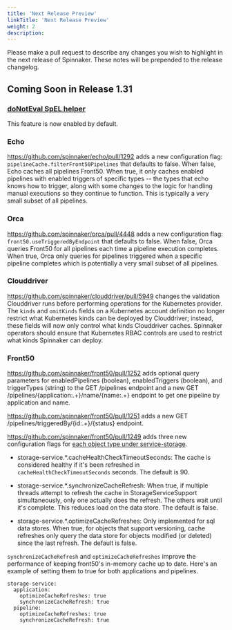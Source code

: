 ```yaml
---
title: 'Next Release Preview'
linkTitle: 'Next Release Preview'
weight: 2
description:
---
```


Please make a pull request to describe any changes you wish to highlight
in the next release of Spinnaker. These notes will be prepended to the release
changelog.

## Coming Soon in Release 1.31

### [doNotEval SpEL helper](https://spinnaker.io/changelogs/1.30.0-changelog/#donoteval-spel-helper)
This feature is now enabled by default.

### Echo

https://github.com/spinnaker/echo/pull/1292 adds a new configuration flag: `pipelineCache.filterFront50Pipelines` that defaults to false.  When false, Echo caches all pipelines Front50.  When true, it only caches enabled pipelines with enabled triggers of specific types -- the types that echo knows how to trigger, along with some changes to the logic for handling manual executions so they continue to function.  This is typically a very small subset of all pipelines.

### Orca

https://github.com/spinnaker/orca/pull/4448 adds a new configuration flag: `front50.useTriggeredByEndpoint` that defaults to false.  When false, Orca queries Front50 for all pipelines each time a pipeline execution completes.  When true, Orca only queries for pipelines triggered when a specific pipeline completes which is potentially a very small subset of all pipelines.

### Clouddriver

https://github.com/spinnaker/clouddriver/pull/5949 changes the validation Clouddriver runs before performing operations for the Kubernetes provider. The `kinds` and `omitKinds` fields on a Kubernetes account definition no longer restrict what Kubernetes kinds can be deployed by Clouddriver; instead, these fields will now only control what kinds Clouddriver caches. Spinnaker operators should ensure that Kubernetes RBAC controls are used to restrict what kinds Spinnaker can deploy.

### Front50

https://github.com/spinnaker/front50/pull/1252 adds optional query parameters for enabledPipelines (boolean),  enabledTriggers (boolean), and triggerTypes (string) to the GET /pipelines endpoint and a new GET /pipelines/{application:.+}/name/{name:.+} endpoint to get one pipeline by application and name.

https://github.com/spinnaker/front50/pull/1251 adds a new GET /pipelines/triggeredBy/{id:.+}/{status} endpoint.

https://github.com/spinnaker/front50/pull/1249 adds three new configuration flags for [each object type under service-storage](https://github.com/spinnaker/front50/blob/568743732dcb47cc576a178795b6a992923f1d3c/front50-core/src/main/java/com/netflix/spinnaker/front50/config/StorageServiceConfigurationProperties.java#L8).

* storage-service.*.cacheHealthCheckTimeoutSeconds: The cache is considered healthy if it's been refreshed in `cacheHealthCheckTimeoutSeconds` seconds.  The default is 90.

* storage-service.*.synchronizeCacheRefresh: When true, if multiple threads attempt to refresh the cache in StorageServiceSupport simultaneously, only one actually does the refresh. The others wait until it's complete. This reduces load on the data store.  The default is false.

* storage-service.*.optimizeCacheRefreshes: Only implemented for sql data stores.  When true, for objects that support versioning, cache refreshes only query the data store for objects modified (or deleted) since the last refresh.  The default is false.

`synchronizeCacheRefresh` and `optimizeCacheRefreshes` improve the performance of keeping front50's in-memory cache up to date.  Here's an example of setting them to true for both applications and pipelines.

    storage-service:
      application:
        optimizeCacheRefreshes: true
        synchronizeCacheRefresh: true
      pipeline:
        optimizeCacheRefreshes: true
        synchronizeCacheRefresh: true

